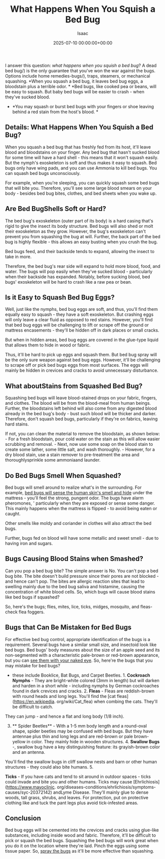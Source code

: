 ﻿---
title: What Happens When You Squish a Bed Bug
description: I answer this question what happens when you squish a bed bug ? A dead bed bug is the only guarantee that you've won the war against the bugs.
slug: /what-happens-when-you-squish-a-bed-bug/
date: 2025-07-10 00:00:00+00:00
lastmod: 2025-07-10 00:00:00+03:00
author: Isaac
categories:
- Bed Bugs
- Guide
tags:
- bed-bugs
- bed
- bug
layout: post
---

I answer this question: *what happens when you squish a bed bug*? A dead bed bug/) is the only guarantee that you've won the war against the bugs. Options include home remedies-bugs/), traps, steamers, or mechanical squashing. *When you squash a bed bug, it leaves bed bug eggs, a bloodstain plus a terrible odor. * *Bed bugs, like cooked pea or beans, will be easy to squash. But baby bed bugs will be easier to crash - when they've sucked blood.

* *You may squash or burst bed bugs with your fingers or shoe leaving behind a red stain from the host's blood. *

##  Details: What Happens When You Squish a Bed Bug?

When you squash a bed bug that has freshly fed from its host, it'll leave blood and bloodstains on your finger. Any bed bug that hasn't sucked blood for some time will have a hard shell - this means that it won't squash easily. But the nymph's exoskeleton is soft and thus makes it easy to squash. Bed bugs only have wing pads, and you can use Ammonia to kill bed bugs. You can squash bed bugs unconsciously.

For example, when you're sleeping, you can quickly squash some bed bugs that will bite you. Therefore, you'll see some large blood smears on your body - besides bed bug bites, clothes, and bed sheets when you wake up.

##  Are Bed BugShells Soft or Hard?

The bed bug's exoskeleton (outer part of its body) is a hard casing that's rigid to give the insect its body structure. Bed bugs will also shed or molt their exoskeleton as they grow. However, the bug's exoskeleton can't prevent you from squashing the bug at will. Further, the back part of the bed bug is highly flexible - this allows an easy busting when you crush the bug.

Bed bugs feed, and their backside tends to expand, allowing the insect to take in more.

Therefore, the bed bug's rear side will expand to hold more blood, food, and water. The bugs will pop easily when they've sucked blood - particularly when their backside has expanded. Notably, before sucking blood, bed bugs' exoskeleton will be hard to crash like a raw pea or bean.

##  Is it Easy to Squash Bed Bug Eggs?

Well, just like the nymphs, bed bug eggs are soft, and thus, you'll find them equally easy to squash - they have a soft exoskeleton. But crashing eggs will only leave a clear fluid as opposed to red stains. However, you'll find that bed bug eggs will be challenging to lift or scrape off the ground or mattress encasements - they'll be hidden off in dark places or small cracks.

But when in hidden areas, bed bug eggs are covered in the glue-type liquid that allows them to hide in wood or fabric.

Thus, it'll be hard to pick up eggs and squash them. But bed bug spray will be the only sure weapon against bed bug eggs. However, it'll be challenging to scrape off or pick bed bugs eggs from most surfaces. The eggs will mainly be hidden in crevices and cracks to avoid unnecessary disturbance.

##  What aboutStains from Squashed Bed Bug?

Squashing bed bugs will leave blood-stained drops on your fabric, fingers, and clothes. The blood will be from the blood-meal from human beings. Further, the bloodstains left behind will also come from any digested blood already in the bed bug's body - bust such blood will be thicker and darker. Therefore, don't squash bed bugs, particularly if they're on fabrics, leaving hard stains.

If not, you can clean the material to remove the bloodstain, as shown below: - For a fresh bloodstain, pour cold water on the stain as this will allow easier scrubbing and removal. - Next, now use some soap on the blood stain to create some lather, some little salt, and wash thoroughly. - However, for a dry blood stain, use a stain remover to pre-treatment the area and thoroughlysprinkle some ammoniaand launder.

##  Do Bed Bugs Smell When Squashed?

Bed bugs will smell around to realize what's in the surrounding. For example, [bed bugs will sense the human skin's smell and hide](https://pestpolicy.com/where-do-bed-bugs-hide/) under the mattress - you'll feel the strong, pungent odor. The bugs have alarm pheromones, ' particularly when they are exposed or sense some danger. This mainly happens when the mattress is flipped - to avoid being eaten or caught.

Other smells like moldy and coriander in clothes will also attract the bed bugs.

Further, bugs fed on blood will have some metallic and sweet smell - due to having iron and sugars.

##  Bugs Causing Blood Stains when Smashed?

Can you pop a bed bug bite? The simple answer is No. You can't pop a bed bug bite. The bite doesn't build pressure since their pores are not blocked - and hence can't pop. The bites are allergic reaction sites that lead to swelling mainly due to the bed bug saliva and histamine, causing the concentration of white blood cells. So, which bugs will cause blood stains like bed bugs if squashed?

So, here's the bugs; flies, mites, lice, ticks, midges, mosquito, and fleas-check flea foggers.

##  Bugs that Can Be Mistaken for Bed Bugs

For effective bed bug control, appropriate identification of the bugs is a requirement. Several bugs have a similar small size, and insectoid look like bed bugs. Bed bugs' body measures about the size of an apple seed and its non-segmented with a characteristic pale-brown or red-brown appearance, but you can [see them with your naked eye](https://pestpolicy.com/can-you-see-bed-bugs/). So, here're the bugs that you may mistake for bed bugs?

- these include Booklice, Bat Bugs, and Carpet Beetles. 1. **Cockroach Nymphs** - They are bright-white colored (3mm in length) but will darken and harden in a short while - including nymphs by German cockroaches found in dark crevices and cracks. 2. **Fleas** - Fleas are reddish-brown with round heads and long legs. You'll find the [cat fleas](https://en.wikipedia. org/wiki/Cat_flea) when combing the cats. They'll be difficult to catch.

They can jump - and hence a flat and long body (1/8 inch).

3. ** Spider Beetles** - With a 1-5 mm body length and a round-oval shape, spider beetles may be confused with bed bugs. But they have antennae plus thin and long legs and are red-brown or pale brown-yellow in color. They mainly hide in wooden structures. 4. **Swallow Bugs** -, swallow bug have a key distinguishing feature: its grayish-brown color and an antenna.

You'll find the swallow bugs in cliff swallow nests and barn or other human structures - they could also bite humans. 5.

**Ticks** - If you have cats and tend to sit around in outdoor spaces - ticks could invade and bite you and other humans. Ticks may cause [Ehrlichiosis](https://www.mayoclinic. org/diseases-conditions/ehrlichiosis/symptoms-causes/syc-20372142) andLyme Disease. They'll mainly glue to dense woods, tall grass, shrubs, and leaves. For protection, put on protective clothing like and tuck the pant legs plus avoid tick-infested areas.

##  Conclusion

Bed bug eggs will be cemented into the crevices and cracks using glue-like substances, including inside wood and fabric. Therefore, it'll be difficult to pick or squash the bed bugs. Squashing the bed bugs will work great when you do it on the location where they're laid. Pinch the eggs using some tissue paper. So, [spray the bugs](https://pestpolicy.com/best-bed-bug-spray/) as it'll be more effective than squashing.

